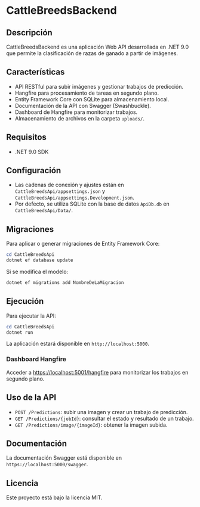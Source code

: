 # CattleBreedsBackend

## Descripción
CattleBreedsBackend es una aplicación Web API desarrollada en .NET 9.0 que permite la clasificación de razas de ganado a partir de imágenes.

## Características
- API RESTful para subir imágenes y gestionar trabajos de predicción.
- Hangfire para procesamiento de tareas en segundo plano.
- Entity Framework Core con SQLite para almacenamiento local.
- Documentación de la API con Swagger (Swashbuckle).
- Dashboard de Hangfire para monitorizar trabajos.
- Almacenamiento de archivos en la carpeta `uploads/`.

## Requisitos
- .NET 9.0 SDK

## Configuración
- Las cadenas de conexión y ajustes están en `CattleBreedsApi/appsettings.json` y `CattleBreedsApi/appsettings.Development.json`.
- Por defecto, se utiliza SQLite con la base de datos `ApiDb.db` en `CattleBreedsApi/Data/`.

## Migraciones
Para aplicar o generar migraciones de Entity Framework Core:
```powershell
cd CattleBreedsApi
dotnet ef database update
```
Si se modifica el modelo:
```powershell
dotnet ef migrations add NombreDeLaMigracion
```

## Ejecución
Para ejecutar la API:
```powershell
cd CattleBreedsApi
dotnet run
```
La aplicación estará disponible en `http://localhost:5000`.

### Dashboard Hangfire
Acceder a [https://localhost:5001/hangfire](https://localhost:5000/hangfire) para monitorizar los trabajos en segundo plano.

## Uso de la API
- `POST /Predictions`: subir una imagen y crear un trabajo de predicción.
- `GET /Predictions/{jobId}`: consultar el estado y resultado de un trabajo.
- `GET /Predictions/image/{imageId}`: obtener la imagen subida.

## Documentación
La documentación Swagger está disponible en `https://localhost:5000/swagger`.

## Licencia
Este proyecto está bajo la licencia MIT.
